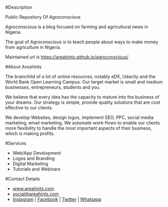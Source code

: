 #Description

Public Repository Of Agroconscious

Agroconscious is a blog focused on farming and agricultural news in Nigeria.

The goal of Agroconscious is to teach people about ways to make money from agriculture in Nigeria.

Maintained url is https://areahints.github.io/agroconscious/

#About Areahints

The brainchild of a lot of online resources, notably eDX, Udacity and the World Bank Open Learning Campus. Our target market is small and medium businesses, entrepreneurs, students and you.
 
We believe that every idea has the capacity to mature into the business of your dreams. Our strategy is simple, provide quality solutions that are cost effective to our clients.

We develop Websites, design logos, implement SEO, PPC, social media marketing, email marketing, We automate work-flows to enable our clients more flexibility to handle the most important aspects of their business, which is making profits.

#Services

+ Web/App Development
+ Logos and Branding
+ Digital Marketing
+ Tutorials and Webinars


#Contact Details

+ www.areahints.com
+ social@areahints.com
+ [Instagram](instagram.com/areahintsng) | [Facebook](facebook.com/areahintsng) | [Twitter](twitter.com/areahintsng) | [Whatsapp ](tel:+2349096484348)
